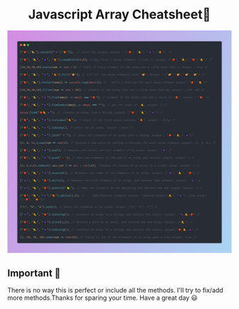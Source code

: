 <h1 align="center">
  Javascript Array Cheatsheet👾
</h1>

![image](image.png)

## Important 🚨

There is no way this is perfect or include all the methods. I'll try to fix/add more methods.Thanks for sparing your time. Have a great day 😃
